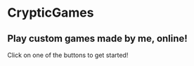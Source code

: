 <!DOCTYPE html>
<html lang="en">
<head>
  <title>CrypticGames</title>
  <meta charset="utf-8">
  <meta name="viewport" content="width=device-width, initial-scale=1">
  <link href="https://cdn.jsdelivr.net/npm/bootstrap@5.2.3/dist/css/bootstrap.min.css" rel="stylesheet">
  <script src="https://cdn.jsdelivr.net/npm/bootstrap@5.2.3/dist/js/bootstrap.bundle.min.js"></script>
</head>
<body>

<div class="container-fluid p-5 bg-primary text-white text-center">
  <h1>CrypticGames</h1>
  <h2>Play custom games made by me, online!</h2>
  <p>Click on one of the buttons to get started!</p> 
</div>
  


</body>
</html>
